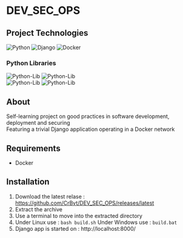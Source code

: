 # DEV_SEC_OPS

## Project Technologies

![Python](https://img.shields.io/badge/Python-v3.9-brightgreen?style=for-the-badge&logo=Python)
![Django](https://img.shields.io/badge/Django-v4.2-orange?style=for-the-badge&logo=Django)
![Docker](https://img.shields.io/badge/Docker-v4.19-blue?style=for-the-badge&logo=docker)  

### Python Libraries

![Python-Lib](https://img.shields.io/badge/Pytest-v7.3-yellow?style=for-the-badge&logo=pytest) ![Python-Lib](https://img.shields.io/badge/Pytest_Django-v4.5-yellow?style=for-the-badge&logo=pytest)  
![Python-Lib](https://img.shields.io/badge/Sphinx-v6.2-yellow?style=for-the-badge&logo=readthedocs) ![Python-Lib](https://img.shields.io/badge/Pylint-v2.17-yellow?style=for-the-badge&logo=SonarQube)

## About

Self-learning project on good practices in software development, deployment and securing  
Featuring a trivial Django application operating in a Docker network


## Requirements

- Docker

## Installation

1. Download the latest relase : https://github.com/CrBvt/DEV_SEC_OPS/releases/latest
2. Extract the archive  
3. Use a terminal to move into the extracted directory  
4. Under Linux use : ```bash build.sh```  Under Windows use : ```build.bat```
5. Django app is started on : http://localhost:8000/
